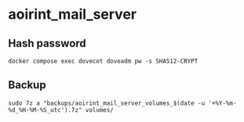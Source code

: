 # aoirint_mail_server

## Hash password

```shell
docker compose exec dovecot doveadm pw -s SHA512-CRYPT
```

## Backup

```shell
sudo 7z a "backups/aoirint_mail_server_volumes_$(date -u '+%Y-%m-%d_%H-%M-%S_utc').7z" volumes/
```
